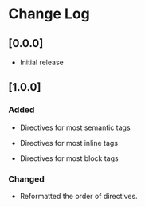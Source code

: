 # Change Log

## [0.0.0]

- Initial release

## [1.0.0]

### Added

- Directives for most semantic tags

- Directives for most inline tags

- Directives for most block tags

### Changed

- Reformatted the order of directives.
